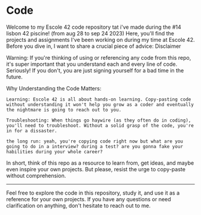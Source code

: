 # Code

Welcome to my Escole 42 code repository tat i've made during the #14 lisbon 42 piscine! (from aug 28 to sep 24 2023) Here, you'll find the projects and assignments I've been working on during my time at Escole 42. Before you dive in, I want to share a crucial piece of advice:
Disclaimer

Warning: If you're thinking of using or referencing any code from this repo, it's super important that you understand each and every line of code. Seriously! If you don't, you are just signing yourself for a bad time in the future.

Why Understanding the Code Matters:

    Learning: Escole 42 is all about hands-on learning. Copy-pasting code without understanding it won't help you grow as a coder and eventually the nightmare is going to reach out to you.

    Troubleshooting: When things go haywire (as they often do in coding), you'll need to troubleshoot. Without a solid grasp of the code, you're in for a dissaster.

    the long run: yeah, you're copying code right now but what are you going to do in a interview? during a test? are you gonna fake your habilities during your whole career?
    
In short, think of this repo as a resource to learn from, get ideas, and maybe even inspire your own projects. But please, resist the urge to copy-paste without comprehension.

__________________

Feel free to explore the code in this repository, study it, and use it as a reference for your own projects. If you have any questions or need clarification on anything, don't hesitate to reach out to me.
